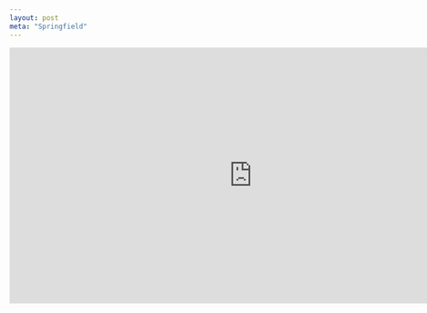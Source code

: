 ```yaml
---
layout: post
meta: "Springfield"
---
```


<iframe
    src="https://huggingface.co/spaces/NimaBoscarino/hotdog-gradio"
    frameborder="0"
    width="850"
    height="450"
></iframe>

